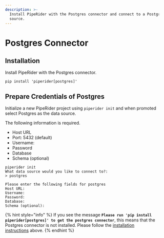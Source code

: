 ```yaml
---
description: >-
  Install PipeRider with the Postgres connector and connect to a Postgres data
  source.
---
```


# Postgres Connector

## Installation

Install PipeRider with the Postgres connector.

```
pip install 'piperider[postgres]'
```

## Prepare Credentials of Postgres

Initialize a new PipeRider project using `piperider init` and when promoted select Postgres as the data source.

The following information is required.

* Host URL
* Port: 5432 (default)
* Username:
* Password
* Database
* Schema (optional)

```shell-session
piperider init
What data source would you like to connect to?:
> postgres
```

```
Please enter the following fields for postgres
Host URL:
Username:
Password:
Database:
Schema (optional):
```

{% hint style="info" %}
If you see the message **`Please run 'pip install piperider[postgres]' to get the postgres connector`**, this means that the Postgres connector is not installed. Please follow the [installation instructions](postgres-connector.md#installation) above.
{% endhint %}
